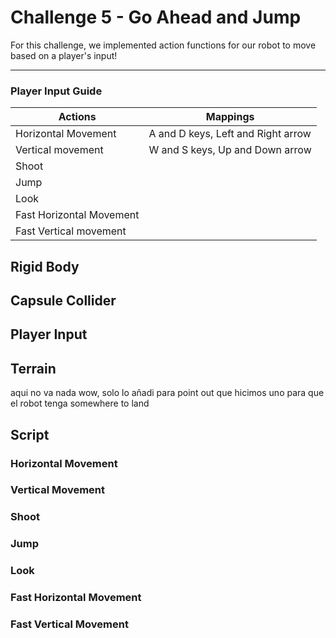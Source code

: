 # Challenge 5 - Go Ahead and Jump
For this challenge, we implemented action functions for our robot to move based on a player's input!

---

### Player Input Guide
| Actions                  | Mappings                             |
|--------------------------|--------------------------------------|
| Horizontal Movement      | A and D keys, Left and Right arrow   | 
| Vertical movement        | W and S keys, Up and Down arrow      |
| Shoot                    |                                      |
| Jump                     |                                      | 
| Look                     |                                      |
| Fast Horizontal Movement |                                      | 
| Fast Vertical movement   |                                      |

## Rigid Body

## Capsule Collider

## Player Input 

## Terrain
aqui no va nada wow, solo lo añadi para point out que hicimos uno para que el robot tenga somewhere to land 

## Script

  ### Horizontal Movement 
  
  ### Vertical Movement 
  
  ### Shoot
  
  ### Jump 
  
  ### Look
  
  ### Fast Horizontal Movement 
  
  ### Fast Vertical Movement 




